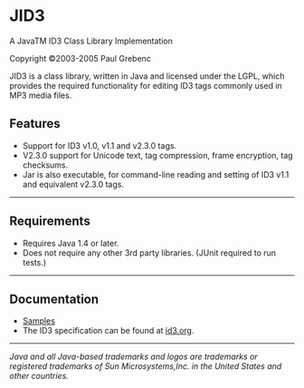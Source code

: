 # JID3
A JavaTM ID3 Class Library Implementation

Copyright ©2003-2005 Paul Grebenc

JID3 is a class library, written in Java and licensed under the LGPL, which provides the required functionality for editing ID3 tags commonly used in MP3 media files.

## Features

* Support for ID3 v1.0, v1.1 and v2.3.0 tags.
* V2.3.0 support for Unicode text, tag compression, frame encryption, tag checksums.
* Jar is also executable, for command-line reading and setting of ID3 v1.1 and equivalent v2.3.0 tags.

---

## Requirements

* Requires Java 1.4 or later.
* Does not require any other 3rd party libraries. (JUnit required to run tests.)

---

## Documentation

* [Samples](./samples.md)
* The ID3 specification can be found at [id3.org](https://id3.org).

---

_Java and all Java-based trademarks and logos are trademarks or registered trademarks of Sun Microsystems,Inc. in the United States and other countries._

